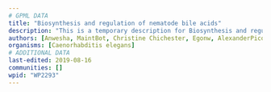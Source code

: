 ```yaml
---
# GPML DATA
title: "Biosynthesis and regulation of nematode bile acids"
description: "This is a temporary description for Biosynthesis and regulation of nematode bile acids"
authors: [Anwesha, MaintBot, Christine Chichester, Egonw, AlexanderPico]
organisms: [Caenorhabditis elegans]
# ADDITIONAL DATA
last-edited: 2019-08-16
communities: []
wpid: "WP2293"
---
```

